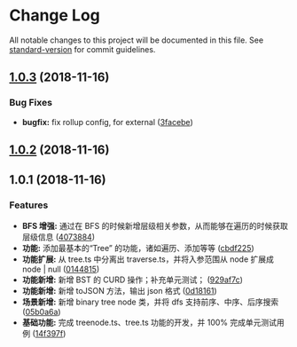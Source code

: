 # Change Log

All notable changes to this project will be documented in this file. See [standard-version](https://github.com/conventional-changelog/standard-version) for commit guidelines.

<a name="1.0.3"></a>
## [1.0.3](https://github.com/boycgit/ss-tree/compare/v1.0.2...v1.0.3) (2018-11-16)


### Bug Fixes

* **bugfix:** fix rollup config, for external ([3facebe](https://github.com/boycgit/ss-tree/commit/3facebe))



<a name="1.0.2"></a>
## [1.0.2](https://github.com/boycgit/ss-tree/compare/v1.0.1...v1.0.2) (2018-11-16)



<a name="1.0.1"></a>
## 1.0.1 (2018-11-16)


### Features

* **BFS 增强:** 通过在 BFS 的时候新增层级相关参数，从而能够在遍历的时候获取层级信息 ([4073884](https://github.com/boycgit/ss-tree/commit/4073884))
* **功能:** 添加最基本的“Tree” 的功能，诸如遍历、添加等等 ([cbdf225](https://github.com/boycgit/ss-tree/commit/cbdf225))
* **功能扩展:** 从 tree.ts 中分离出 traverse.ts，并将入参范围从 node 扩展成 node | null ([0144815](https://github.com/boycgit/ss-tree/commit/0144815))
* **功能新增:** 新增 BST 的 CURD 操作；补充单元测试； ([929af7c](https://github.com/boycgit/ss-tree/commit/929af7c))
* **功能新增:** 新增 toJSON 方法，输出 json 格式 ([0d18161](https://github.com/boycgit/ss-tree/commit/0d18161))
* **场景新增:** 新增 binary tree node 类，并将 dfs 支持前序、中序、后序搜索 ([05b0a6a](https://github.com/boycgit/ss-tree/commit/05b0a6a))
* **基础功能:** 完成 treenode.ts、tree.ts 功能的开发，并 100% 完成单元测试用例 ([14f397f](https://github.com/boycgit/ss-tree/commit/14f397f))
